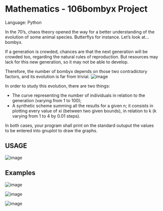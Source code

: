 # Mathematics - 106bombyx Project
Language: Python

In the 70’s, chaos theory opened the way for a better understanding of the evolution of some animal species. Butterflys for instance. Let’s look at... bombyx.

If a generation is crowded, chances are that the next generation will be crowded too, regarding the natural rules of reproduction. But resources may lack for this new generation, so it may not be able to develop.

Therefore, the number of bombyx depends on those two contradictory factors, and its evolution is far from trivial.
![image](https://user-images.githubusercontent.com/91698189/160255913-b429da69-ef1d-4f73-9c36-31440f663842.png)

In order to study this evolution, there are two things:
  - The curve representing the number of individuals in relation to the generation (varying from 1 to 100);
  - A synthetic scheme summing all the results for a given n; it consists in plotting every value of xi (between two given bounds), in relation to k (k varying from 1 to 4 by 0.01 steps).

In both cases, your program shall print on the standard outuput the values to be entered into gnuplot to draw the graphs.

## USAGE
![image](https://user-images.githubusercontent.com/91698189/160255967-809fb447-fd25-4d37-a4c1-89e79f3db546.png)

## Examples
![image](https://user-images.githubusercontent.com/91698189/160256020-5372f7cd-d9b7-4ed3-a83c-b085806a2705.png)

![image](https://user-images.githubusercontent.com/91698189/160256045-0c44989b-d680-4d40-96c1-df88b377d577.png)

![image](https://user-images.githubusercontent.com/91698189/160256083-b1a84ffe-454c-4b61-b17a-84f17defcf5c.png)
